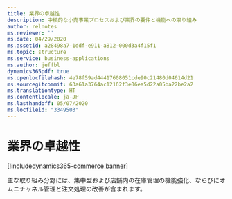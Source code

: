 ```yaml
---
title: 業界の卓越性
description: 中核的な小売事業プロセスおよび業界の要件と機能への取り組み
author: relnotes
ms.reviewer: ''
ms.date: 04/29/2020
ms.assetid: a28498a7-1ddf-e911-a812-000d3a4f15f1
ms.topic: structure
ms.service: business-applications
ms.author: jeffbl
dynamics365pdf: true
ms.openlocfilehash: 4e78f59ad44417608051cde90c21480d04614d21
ms.sourcegitcommit: 63a61a3764ac12162f3e06ea5d22a05ba22be2a2
ms.translationtype: HT
ms.contentlocale: ja-JP
ms.lasthandoff: 05/07/2020
ms.locfileid: "3349503"
---
```

# <a name="industry-excellence"></a>業界の卓越性

[!include[dynamics365-commerce banner](../includes/dynamics365-commerce.md)]

<!--structure start-->
主な取り組み分野には、集中型および店舗内の在庫管理の機能強化、ならびにオムニチャネル管理と注文処理の改善が含まれます。
<!--structure end-->




